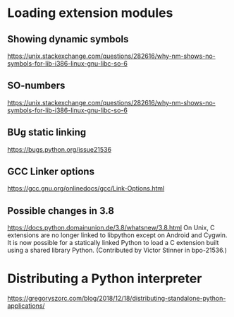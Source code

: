 # Loading extension modules

## Showing dynamic symbols
https://unix.stackexchange.com/questions/282616/why-nm-shows-no-symbols-for-lib-i386-linux-gnu-libc-so-6

## SO-numbers
https://unix.stackexchange.com/questions/282616/why-nm-shows-no-symbols-for-lib-i386-linux-gnu-libc-so-6

## BUg static linking
https://bugs.python.org/issue21536

## GCC Linker options
https://gcc.gnu.org/onlinedocs/gcc/Link-Options.html

## Possible changes in 3.8
https://docs.python.domainunion.de/3.8/whatsnew/3.8.html
On Unix, C extensions are no longer linked to libpython except on Android and Cygwin.
It is now possible for a statically linked Python to load a C extension built using a shared library Python.
 (Contributed by Victor Stinner in bpo-21536.)

# Distributing a Python interpreter
https://gregoryszorc.com/blog/2018/12/18/distributing-standalone-python-applications/

